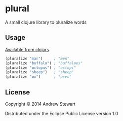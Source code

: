# plural

A small clojure library to pluralize words

## Usage

[Available from clojars][clojars].

```clojure
(pluralize "man")     ; "men"
(pluralize "buffalo") ; "buffaloes"
(pluralize "octopus") ; "octopi"
(pluralize "sheep")   ; "sheep"
(pluralize "ox")      ; "oxen"
```

[clojars]: https://clojars.org/plural

## License

Copyright © 2014 Andrew Stewart

Distributed under the Eclipse Public License version 1.0
